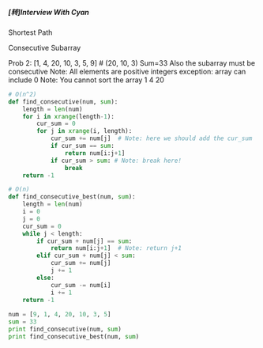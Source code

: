 ##### [转]Interview With Cyan

Shortest Path

Consecutive Subarray

Prob 2:
[1, 4, 20, 10, 3, 5, 9] # (20, 10, 3) Sum=33 Also the subarray must be consecutive Note: 
All elements are positive integers exception: array can include 0 Note: You cannot sort the array 1 4 20

```python
# O(n^2)
def find_consecutive(num, sum):
    length = len(num)
    for i in xrange(length-1):
        cur_sum = 0
        for j in xrange(i, length):
            cur_sum += num[j]  # Note: here we should add the cur_sum
            if cur_sum == sum:
                return num[i:j+1]
            if cur_sum > sum: # Note: break here!
                break
    return -1

# O(n)
def find_consecutive_best(num, sum):
    length = len(num)
    i = 0
    j = 0
    cur_sum = 0
    while j < length:
        if cur_sum + num[j] == sum:
            return num[i:j+1]  # Note: return j+1
        elif cur_sum + num[j] < sum:
            cur_sum += num[j]
            j += 1
        else:
            cur_sum -= num[i]
            i += 1
    return -1
 
num = [9, 1, 4, 20, 10, 3, 5]
sum = 33
print find_consecutive(num, sum)
print find_consecutive_best(num, sum)

```

